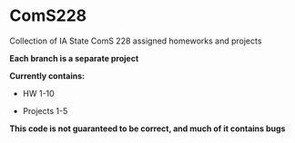 # ComS228
Collection of IA State ComS 228 assigned homeworks and projects

**Each branch is a separate project**

**Currently contains:**

+ HW 1-10

+ Projects 1-5

**This code is not guaranteed to be correct, and much of it contains bugs**

